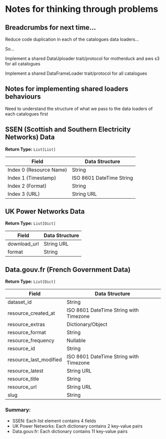 # Notes for thinking through problems

## Breadcrumbs for next time...

Reduce code duplication in each of the catalogues data loaders...

So...

Implement a shared DataUploader trait/protocol for motherduck and aws s3 for all catalogues

Implement a shared DataFrameLoader trait/protocol for all catalogues

## Notes for implementing shared loaders behaviours

Need to understand the structure of what we pass to the data loaders of each catalogues first

## SSEN (Scottish and Southern Electricity Networks) Data
**Return Type:** `List[List]`

| Field | Data Structure |
|-------|---------------|
| Index 0 (Resource Name) | String |
| Index 1 (Timestamp) | ISO 8601 DateTime String |
| Index 2 (Format) | String |
| Index 3 (URL) | String URL |

## UK Power Networks Data
**Return Type:** `List[Dict]`

| Field | Data Structure |
|-------|---------------|
| download_url | String URL |
| format | String |

## Data.gouv.fr (French Government Data)
**Return Type:** `List[Dict]`

| Field | Data Structure |
|-------|---------------|
| dataset_id | String |
| resource_created_at | ISO 8601 DateTime String with Timezone |
| resource_extras | Dictionary/Object |
| resource_format | String |
| resource_frequency | Nullable |
| resource_id | String |
| resource_last_modified | ISO 8601 DateTime String with Timezone |
| resource_latest | String URL |
| resource_title | String |
| resource_url | String URL |
| slug | String |

### Summary:
- SSEN: Each list element contains 4 fields
- UK Power Networks: Each dictionary contains 2 key-value pairs
- Data.gouv.fr: Each dictionary contains 11 key-value pairs
